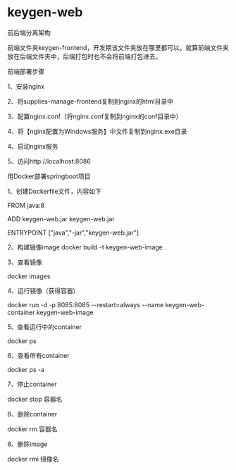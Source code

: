 # keygen-web

前后端分离架构

前端文件夹keygen-frontend，开发期该文件夹放在哪里都可以。就算前端文件夹放在后端文件夹中，后端打包时也不会将前端打包进去。

前端部署步骤 

1、安装nginx 

2、将supplies-manage-frontend复制到nginx的html目录中 

3、配置nginx.conf（将nginx.conf复制到nginx的conf目录中） 

4、将【nginx配置为Windows服务】中文件复制到nginx.exe目录 

4、启动nginx服务 

5、访问http://localhost:8086 

用Docker部署springboot项目 

1、创建Dockerfile文件，内容如下 

FROM java:8 

ADD keygen-web.jar keygen-web.jar 

ENTRYPOINT ["java","-jar","keygen-web.jar"] 

2、构建镜像image 
docker build -t keygen-web-image . 

3、查看镜像 

docker images 

4、运行镜像（获得容器） 

docker run -d -p 8085:8085 --restart=always --name keygen-web-container keygen-web-image 

5、查看运行中的container 

docker ps 

6、查看所有container 

docker ps -a

7、停止container 

docker stop 容器名

8、删除container 

docker rm 容器名 

8、删除image 

docker rmi 镜像名 

